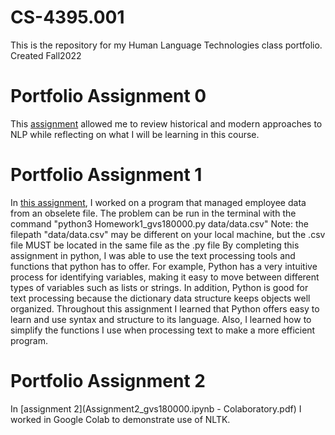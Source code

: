 # CS-4395.001
 This is the repository for my Human Language Technologies class portfolio. Created Fall2022
 
# Portfolio Assignment 0
 This [assignment](Overview-of-NLP.pdf) allowed me to review historical and modern approaches to NLP while reflecting on what I will be learning in this course.
# Portfolio Assignment 1
 In [this assignment](Homework1_gvs180000.py), I worked on a program that managed employee data from an obselete file. 
 The problem can be run in the terminal with the command "python3 Homework1_gvs180000.py data/data.csv" 
  Note: the filepath "data/data.csv" may be different on your local machine, but the .csv file MUST be located in the same file as the .py file
 By completing this assignment in python, I was able to use the text processing tools and functions that python has to offer.
 For example, Python has a very intuitive process for identifying variables, making it easy to move between different types of variables such as lists or strings.
 In addition, Python is good for text processing because the dictionary data structure keeps objects well organized.
 Throughout this assignment I learned that Python offers easy to learn and use syntax and structure to its language. Also, I learned how to simplify the functions I use
 when processing text to make a more efficient program.
 
 # Portfolio Assignment 2
  In [assignment 2](Assignment2_gvs180000.ipynb - Colaboratory.pdf) I worked in Google Colab to demonstrate use of NLTK.
